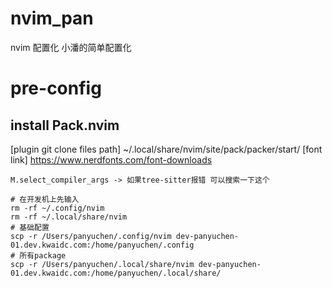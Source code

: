 # nvim_pan
nvim 配置化 小潘的简单配置化

# pre-config

## install Pack.nvim

[plugin git clone files path] ~/.local/share/nvim/site/pack/packer/start/
[font link] https://www.nerdfonts.com/font-downloads 

```shell
M.select_compiler_args -> 如果tree-sitter报错 可以搜索一下这个

# 在开发机上先输入
rm -rf ~/.config/nvim
rm -rf ~/.local/share/nvim
# 基础配置
scp -r /Users/panyuchen/.config/nvim dev-panyuchen-01.dev.kwaidc.com:/home/panyuchen/.config
# 所有package
scp -r /Users/panyuchen/.local/share/nvim dev-panyuchen-01.dev.kwaidc.com:/home/panyuchen/.local/share/
```
